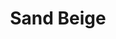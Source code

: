 ---
language: id
layout: product-item
title: Sand Beige
description: Description in &amp; Sand Beige
keyword: keyword in Sand Beige
image: /images/Sand-Beige-Paso-1.5-website.jpg
sub-title: Panel &#58; Paso 1.5 Horizontal
article-1: Custom size upon order<br>Thickness &#58; 1/2″ <br>Panel &#58; Paso 1.5 Horizontal <br>Color &#58; Beige colored with minimal variation<br>
title-right: Sand Beige
article-right: Sand Beige
title-2: Sand Beige
article-2: Sand Beige
article-3: Sand Beige
alt-slide1: Sand Beige
alt-slide2: Sand Beige
alt-slide3: Sand Beige
slide1: /images/Sand-Beige-Paso-1.5-website.jpg
slide2: /images/Sand-Beige-Paso-1.5-website.jpg
slide3: /images/Sand-Beige-Paso-1.5-website.jpg
---
